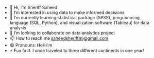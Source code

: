 - 👋 Hi, I’m Sheriff Saheed
- 👀 I’m interested in using data to make informed decisions
- 🌱 I’m currently learning statistical package (SPSS), programming language (SQL, Python), and visualization software (Tableau) for data analysis
- 💞️ I’m looking to collaborate on data analytics project
- 📫 How to reach me saheedsheriffmj@gmail.com
- 😄 Pronouns: He/Him
- ⚡ Fun fact: I once traveled to three different continents in one year!

<!---
Sheriff-TheAnalyst/Sheriff-TheAnalyst is a ✨ special ✨ repository because its `README.md` (this file) appears on your GitHub profile.
You can click the Preview link to take a look at your changes.
--->
